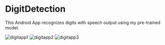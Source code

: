 # DigitDetection
This Android App recognizes digits with speech output using my pre-trained model.

![digitapp1](https://user-images.githubusercontent.com/22285492/34900872-ad9c93b0-f7d1-11e7-9128-871be7824707.png)
![digitapp2](https://user-images.githubusercontent.com/22285492/34900873-b2cbdf12-f7d1-11e7-914d-af6036737cf1.png)
![digitapp3](https://user-images.githubusercontent.com/22285492/34900874-b4ac21b6-f7d1-11e7-91cf-74657c388db6.png)


